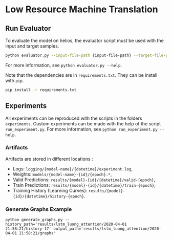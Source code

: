 # Low Resource Machine Translation

## Run Evaluator

To evaluate the model on helios, the evaluator script must be used with the input and target samples.

```bash
python evaluator.py --input-file-path {input-file-path} --target-file-path {target-file-path}
```

For more information, see `python evaluator.py --help`.

Note that the dependencies are in `requirements.txt`.
They can be install with `pip`.

```bash
pip install -r requirements.txt
```

## Experiments 

All experiments can be reproduced with the scripts in the folders `experiments`.
Custom experiments can be made with the help of the script `run_experiment.py`.
For more information, see `python run_experiment.py --help`.

### Artifacts

Artifacts are stored in different locations :

* Logs: `logging/{model-name}/{datetime}/experiment.log`,
* Weights: `models/{model-name}-{id}/{epoch}.*`,
* Valid Predictions: `results/{model}-{id}/{datetime}/valid-{epoch}`,
* Train Predictions: `results/{model}-{id}/{datetime}/train-{epoch}`,
* Training History (Learning Curves): `results/{model}-{id}/{datetime}/history-{epoch}`.

### Generate Graphs Example
```python generate_graphs.py --history_path='results/lstm_luong_attention/2020-04-01 21:58:21/history-17' output_path='results/lstm_luong_attention/2020-04-01 21:58:21/graphs' ```
